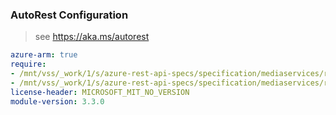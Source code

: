 ### AutoRest Configuration

> see https://aka.ms/autorest

``` yaml
azure-arm: true
require:
- /mnt/vss/_work/1/s/azure-rest-api-specs/specification/mediaservices/resource-manager/readme.md
- /mnt/vss/_work/1/s/azure-rest-api-specs/specification/mediaservices/resource-manager/readme.go.md
license-header: MICROSOFT_MIT_NO_VERSION
module-version: 3.3.0
```